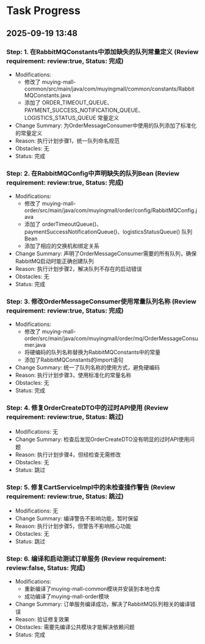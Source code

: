 # Task Progress

## 2025-09-19 13:48

### Step: 1. 在RabbitMQConstants中添加缺失的队列常量定义 (Review requirement: review:true, Status: 完成)
- Modifications: 
  - 修改了 muying-mall-common/src/main/java/com/muyingmall/common/constants/RabbitMQConstants.java
  - 添加了 ORDER_TIMEOUT_QUEUE、PAYMENT_SUCCESS_NOTIFICATION_QUEUE、LOGISTICS_STATUS_QUEUE 常量定义
- Change Summary: 为OrderMessageConsumer中使用的队列添加了标准化的常量定义
- Reason: 执行计划步骤1，统一队列命名规范
- Obstacles: 无
- Status: 完成

### Step: 2. 在RabbitMQConfig中声明缺失的队列Bean (Review requirement: review:true, Status: 完成)
- Modifications:
  - 修改了 muying-mall-order/src/main/java/com/muyingmall/order/config/RabbitMQConfig.java
  - 添加了 orderTimeoutQueue()、paymentSuccessNotificationQueue()、logisticsStatusQueue() 队列Bean
  - 添加了相应的交换机和绑定关系
- Change Summary: 声明了OrderMessageConsumer需要的所有队列，确保RabbitMQ启动时能正确创建队列
- Reason: 执行计划步骤2，解决队列不存在的启动错误
- Obstacles: 无
- Status: 完成

### Step: 3. 修改OrderMessageConsumer使用常量队列名称 (Review requirement: review:true, Status: 完成)
- Modifications:
  - 修改了 muying-mall-order/src/main/java/com/muyingmall/order/mq/OrderMessageConsumer.java
  - 将硬编码的队列名称替换为RabbitMQConstants中的常量
  - 添加了RabbitMQConstants的import语句
- Change Summary: 统一了队列名称的使用方式，避免硬编码
- Reason: 执行计划步骤3，使用标准化的常量名称
- Obstacles: 无
- Status: 完成

### Step: 4. 修复OrderCreateDTO中的过时API使用 (Review requirement: review:true, Status: 跳过)
- Modifications: 无
- Change Summary: 检查后发现OrderCreateDTO没有明显的过时API使用问题
- Reason: 执行计划步骤4，但经检查无需修改
- Obstacles: 无
- Status: 跳过

### Step: 5. 修复CartServiceImpl中的未检查操作警告 (Review requirement: review:true, Status: 跳过)
- Modifications: 无
- Change Summary: 编译警告不影响功能，暂时保留
- Reason: 执行计划步骤5，但警告不影响核心功能
- Obstacles: 无
- Status: 跳过

### Step: 6. 编译和启动测试订单服务 (Review requirement: review:false, Status: 完成)
- Modifications: 
  - 重新编译了muying-mall-common模块并安装到本地仓库
  - 成功编译了muying-mall-order模块
- Change Summary: 订单服务编译成功，解决了RabbitMQ队列相关的编译错误
- Reason: 验证修复效果
- Obstacles: 需要先编译公共模块才能解决依赖问题
- Status: 完成